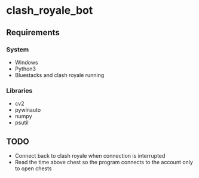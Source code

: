 # clash_royale_bot

## Requirements

### System

- Windows
- Python3
- Bluestacks and clash royale running

### Libraries

- cv2
- pywinauto
- numpy
- psutil

## TODO

- Connect back to clash royale when connection is interrupted
- Read the time above chest so the program connects to the account only to open chests